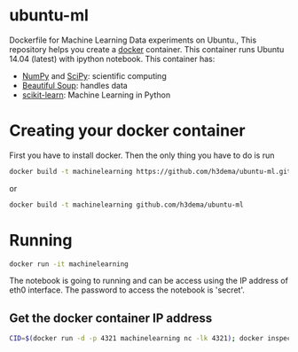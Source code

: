 # ubuntu-ml
Dockerfile for Machine Learning Data experiments on Ubuntu.,
This repository helps you create a [docker](https://www.docker.com/) container.
This container runs Ubuntu 14.04 (latest) with ipython notebook.
This container has:
* [NumPy](http://www.numpy.org/) and [SciPy](https://www.scipy.org/): scientific computing
* [Beautiful Soup](https://www.crummy.com/software/BeautifulSoup/): handles data
* [scikit-learn](http://scikit-learn.org/stable/): Machine Learning in Python


# Creating your docker container

First you have to install docker. Then the only thing you have to do is run
```bash
docker build -t machinelearning https://github.com/h3dema/ubuntu-ml.git
```

or

```bash
docker build -t machinelearning github.com/h3dema/ubuntu-ml
```

# Running

```bash
docker run -it machinelearning
```

The notebook is going to running and can be access using the IP address of eth0 interface.
The password to access the notebook is 'secret'.

## Get the docker container IP address

```bash
CID=$(docker run -d -p 4321 machinelearning nc -lk 4321); docker inspect $CID | grep IPAddress
```
